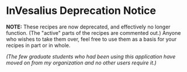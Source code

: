 # InVesalius Deprecation Notice

**NOTE:** These recipes are now deprecated, and effectively no longer function. (The "active" parts of the recipes are commented out.) Anyone who wishes to take them over, feel free to use them as a basis for your recipes in part or in whole.

_(The few graduate students who had been using this application have moved on from my organization and no other users require it.)_

